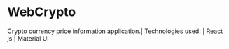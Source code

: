 # WebCrypto
Crypto currency price information application.|
Technologies used: 
| React js
| Material UI
